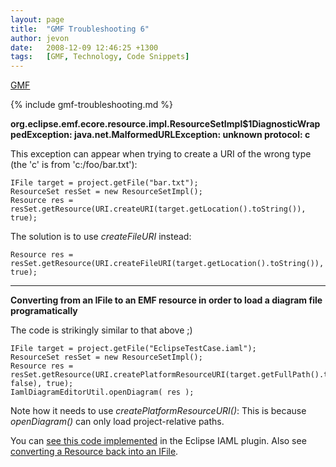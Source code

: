 ```yaml
---
layout: page
title:  "GMF Troubleshooting 6"
author: jevon
date:   2008-12-09 12:46:25 +1300
tags:   [GMF, Technology, Code Snippets]
---
```


[GMF](GMF.md)

{% include gmf-troubleshooting.md %}

**org.eclipse.emf.ecore.resource.impl.ResourceSetImpl$1DiagnosticWrappedException: java.net.MalformedURLException: unknown protocol: c**

This exception can appear when trying to create a URI of the wrong type (the 'c' is from 'c:/foo/bar.txt'):

```
IFile target = project.getFile("bar.txt");
ResourceSet resSet = new ResourceSetImpl();          
Resource res = resSet.getResource(URI.createURI(target.getLocation().toString()), true);
```

The solution is to use _createFileURI_ instead:

`Resource res = resSet.getResource(URI.createFileURI(target.getLocation().toString()), true);`

---
**Converting from an IFile to an EMF resource in order to load a diagram file programatically**

The code is strikingly similar to that above ;)

```
IFile target = project.getFile("EclipseTestCase.iaml");
ResourceSet resSet = new ResourceSetImpl();          
Resource res = resSet.getResource(URI.createPlatformResourceURI(target.getFullPath().toString(), false), true);
IamlDiagramEditorUtil.openDiagram( res );
```

Note how it needs to use _createPlatformResourceURI()_: This is because _openDiagram()_ can only load project-relative paths.

You can <a href="http://code.google.com/p/iaml/source/browse/trunk/org.openiaml.model.tests/src/org/openiaml/model/tests/eclipse/EclipseTestCase.java?spec=svn319&r=319#48">see this code implemented</a> in the Eclipse IAML plugin. Also see <a href="http://blog.cypal-solutions.com/2008/03/converting-emf-resource-to-platform.html">converting a Resource back into an IFile</a>.
